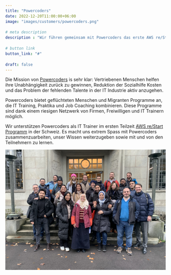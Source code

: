 ```yaml
---
title: "Powercoders"
date: 2022-12-20T11:00:00+06:00
image: "images/customers/powercoders.png"

# meta description
description : "Wir führen gemeinsam mit Powercoders das erste AWS re/Start Programm in der Schweiz durch."

# button link
button_link: "#"

draft: false
---
```


Die Mission von [Powercoders](https://powercoders.org/) is sehr klar: Vertriebenen Menschen helfen ihre Unabhängigkeit zurück zu gewinnen, Reduktion der Sozialhilfe Kosten und das Problem der fehlenden Talente in der IT Industrie aktiv anzugehen.

Powercoders bietet geflüchteten Menschen und Migranten Programme an, die IT Training, Praktika und Job Coaching kombinieren. Diese Programme sind dank einem riesigen Netzwerk von Firmen, Freiwilligen und IT Trainern möglich.

Wir unterstützen Powercoders als IT Trainer im ersten Teilzeit [AWS re/Start Programm](https://aws.amazon.com/de/training/restart/) in der Schweiz. Es macht uns extrem Spass mit Powercoders zusammenzuarbeiten, unser Wissen weiterzugeben sowie mit und von den Teilnehmern zu lernen.

![Powercoders at the AWS Office in ZH](images/customers/powercoders_group.jpg)
